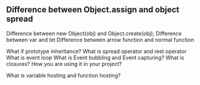 ## Difference between Object.assign and object spread

Difference between new Object(obj) and Object.create(obj);
Difference between var and let
Difference between arrow function and normal function

What if prototype inheritance?
What is spread operator and rest operator
What is event loop
What is Event bubbling and Event capturing?
What is closures? How you are using it in your project?

What is variable hosting and function hosting?
